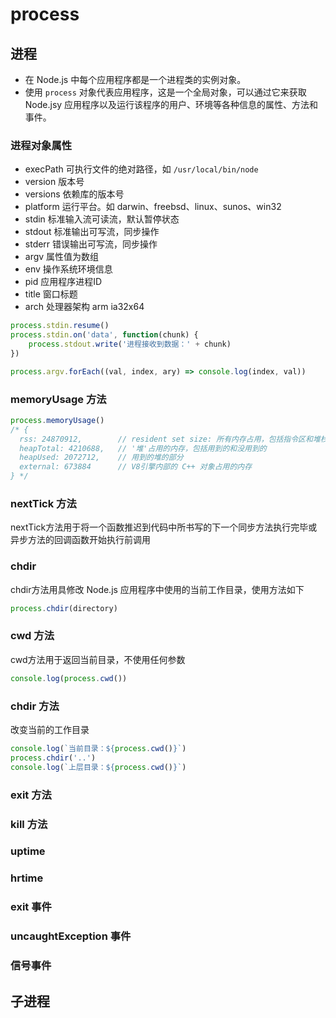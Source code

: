 # process

## 进程

- 在 Node.js 中每个应用程序都是一个进程类的实例对象。
- 使用 `process` 对象代表应用程序，这是一个全局对象，可以通过它来获取 Node.jsy 应用程序以及运行该程序的用户、环境等各种信息的属性、方法和事件。

### 进程对象属性

- execPath 可执行文件的绝对路径，如 `/usr/local/bin/node`
- version 版本号
- versions 依赖库的版本号
- platform 运行平台。如 darwin、freebsd、linux、sunos、win32
- stdin 标准输入流可读流，默认暂停状态
- stdout 标准输出可写流，同步操作
- stderr 错误输出可写流，同步操作
- argv 属性值为数组
- env 操作系统环境信息
- pid 应用程序进程ID
- title 窗口标题
- arch 处理器架构 arm ia32x64

```javascript
process.stdin.resume()
process.stdin.on('data', function(chunk) {
    process.stdout.write('进程接收到数据：' + chunk)
})
```

```javascript
process.argv.forEach((val, index, ary) => console.log(index, val))
```

### memoryUsage 方法

```javascript
process.memoryUsage()
/* {
  rss: 24870912,        // resident set size: 所有内存占用，包括指令区和堆栈
  heapTotal: 4210688,   // '堆'占用的内存，包括用到的和没用到的
  heapUsed: 2072712,    // 用到的堆的部分
  external: 673884      // V8引擎内部的 C++ 对象占用的内存
} */
```

### nextTick 方法

nextTick方法用于将一个函数推迟到代码中所书写的下一个同步方法执行完毕或异步方法的回调函数开始执行前调用

### chdir

chdir方法用具修改 Node.js 应用程序中使用的当前工作目录，使用方法如下

```javascript
process.chdir(directory)
```

### cwd 方法

cwd方法用于返回当前目录，不使用任何参数

```javascript
console.log(process.cwd())
```

### chdir 方法

改变当前的工作目录

```javascript
console.log(`当前目录：${process.cwd()}`)
process.chdir('..')
console.log(`上层目录：${process.cwd()}`)
```

### exit 方法

### kill 方法

### uptime

### hrtime

### exit 事件

### uncaughtException 事件

### 信号事件



## 子进程

